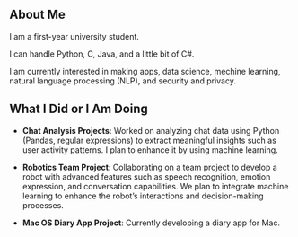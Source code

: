 ## About Me

I am a first-year university student.

I can handle Python, C, Java, and a little bit of C#.  

I am currently interested in making apps, data science, mechine learning, natural language processing (NLP), and security and privacy.

## What I Did or I Am Doing

- **Chat Analysis Projects**: Worked on analyzing chat data using Python (Pandas, regular expressions) to extract meaningful insights such as user activity patterns. I plan to enhance it by using machine learning.

- **Robotics Team Project**: Collaborating on a team project to develop a robot with advanced features such as speech recognition, emotion expression, and conversation capabilities. We plan to integrate machine learning to enhance the robot’s interactions and decision-making processes.

- **Mac OS Diary App Project**: Currently developing a diary app for Mac.
